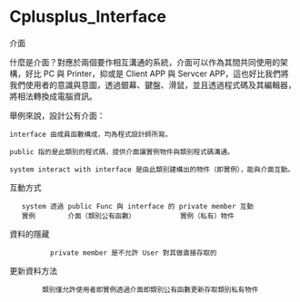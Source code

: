 # Cplusplus_Interface
介面

什麼是介面？對應於兩個要作相互溝通的系統，介面可以作為其間共同使用的架構，好比 PC 與 Printer，抑或是 Client APP 與 Servcer APP，這也好比我們將我們使用者的意識與意圖，透過銀幕、鍵盤、滑鼠，並且透過程式碼及其編輯器，將相法轉換成電腦資訊。

舉例來說，設計公有介面：

    interface 由成員函數構成，均為程式設計師所寫。

    public 指的是此類別的程式碼，提供介面讓實例物件與類別程式碼溝通。

    system interact with interface 是由此類別建構出的物件（即實例），能與介面互動。
 
>>>

互動方式

       system 透過 public Func 與 interface 的 private member 互動
       實例        介面（類別公有函數）           實例（私有）物件

>>>

資料的隱藏

              private member 是不允許 User 對其做直接存取的
              
>>

更新資料方法

            類別僅允許使用者即實例透過介面即類別公有函數更新存取類別私有物件
              
              

